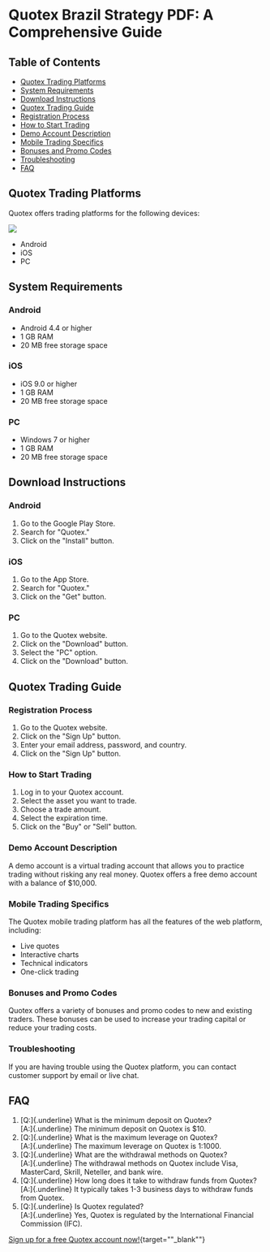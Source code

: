 # Quotex Brazil Strategy PDF: A Comprehensive Guide

## Table of Contents

-   [Quotex Trading Platforms](\%22#quotex-trading-platforms\%22)
-   [System Requirements](\%22#system-requirements\%22)
-   [Download Instructions](\%22#download-instructions\%22)
-   [Quotex Trading Guide](\%22#quotex-trading-guide\%22)
-   [Registration Process](\%22#registration-process\%22)
-   [How to Start Trading](\%22#how-to-start-trading\%22)
-   [Demo Account Description](\%22#demo-account-description\%22)
-   [Mobile Trading Specifics](\%22#mobile-trading-specifics\%22)
-   [Bonuses and Promo Codes](\%22#bonuses-and-promo-codes\%22)
-   [Troubleshooting](\%22#troubleshooting\%22)
-   [FAQ](\%22#faq\%22)

## Quotex Trading Platforms

Quotex offers trading platforms for the following devices:

[![](https://static.quotex.io/files/4_en/300_250.jpg)](https://traff.sbs/brokerqxlid)

-   Android
-   iOS
-   PC

## System Requirements

### Android

-   Android 4.4 or higher
-   1 GB RAM
-   20 MB free storage space

### iOS

-   iOS 9.0 or higher
-   1 GB RAM
-   20 MB free storage space

### PC

-   Windows 7 or higher
-   1 GB RAM
-   20 MB free storage space

## Download Instructions

### Android

1.  Go to the Google Play Store.
2.  Search for "Quotex."
3.  Click on the "Install" button.

### iOS

1.  Go to the App Store.
2.  Search for "Quotex."
3.  Click on the "Get" button.

### PC

1.  Go to the Quotex website.
2.  Click on the "Download" button.
3.  Select the "PC" option.
4.  Click on the "Download" button.

## Quotex Trading Guide

### Registration Process

1.  Go to the Quotex website.
2.  Click on the "Sign Up" button.
3.  Enter your email address, password, and country.
4.  Click on the "Sign Up" button.

### How to Start Trading

1.  Log in to your Quotex account.
2.  Select the asset you want to trade.
3.  Choose a trade amount.
4.  Select the expiration time.
5.  Click on the "Buy" or "Sell" button.

### Demo Account Description

A demo account is a virtual trading account that allows you to practice
trading without risking any real money. Quotex offers a free demo
account with a balance of \$10,000.

### Mobile Trading Specifics

The Quotex mobile trading platform has all the features of the web
platform, including:

-   Live quotes
-   Interactive charts
-   Technical indicators
-   One-click trading

### Bonuses and Promo Codes

Quotex offers a variety of bonuses and promo codes to new and existing
traders. These bonuses can be used to increase your trading capital or
reduce your trading costs.

### Troubleshooting

If you are having trouble using the Quotex platform, you can contact
customer support by email or live chat.

## FAQ

1.  [Q:]{.underline} What is the minimum deposit on Quotex?
    \
    [A:]{.underline} The minimum deposit on Quotex is \$10.
2.  [Q:]{.underline} What is the maximum leverage on Quotex?
    \
    [A:]{.underline} The maximum leverage on Quotex is 1:1000.
3.  [Q:]{.underline} What are the withdrawal methods on Quotex?
    \
    [A:]{.underline} The withdrawal methods on Quotex include Visa,
    MasterCard, Skrill, Neteller, and bank wire.
4.  [Q:]{.underline} How long does it take to withdraw funds from
    Quotex?
    \
    [A:]{.underline} It typically takes 1-3 business days to withdraw
    funds from Quotex.
5.  [Q:]{.underline} Is Quotex regulated?
    \
    [A:]{.underline} Yes, Quotex is regulated by the International
    Financial Commission (IFC).

[Sign up for a free Quotex account
now!](\%22https://traff.sbs/brokerqxsignup\%22){target=""_blank""}

